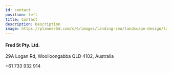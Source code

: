 ```yaml
---
id: contact
position: left
title: Contact
description: Description
image: https://planner5d.com/s/6/images/landing-seo/landscape-design/landscape_design@2x.jpg
---
```


#### Fred St Pty. Ltd.

29A Logan Rd, Woolloongabba QLD 4102, Australia

+61 733 932 914
